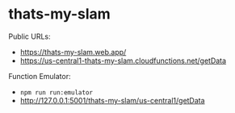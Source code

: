 # thats-my-slam

Public URLs:
- https://thats-my-slam.web.app/
- https://us-central1-thats-my-slam.cloudfunctions.net/getData

Function Emulator:
- `npm run run:emulator`
- http://127.0.0.1:5001/thats-my-slam/us-central1/getData